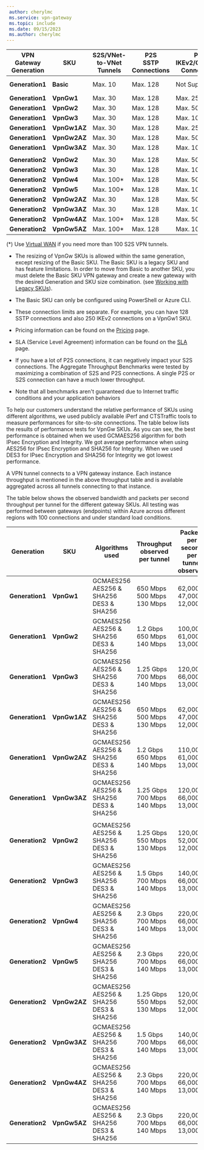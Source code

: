 ```yaml
---
 author: cherylmc
 ms.service: vpn-gateway
 ms.topic: include
 ms.date: 09/15/2023
 ms.author: cherylmc
---
```


|**VPN<br>Gateway<br>Generation** |**SKU**   | **S2S/VNet-to-VNet<br>Tunnels** | **P2S<br> SSTP Connections** | **P2S<br> IKEv2/OpenVPN Connections** | **Aggregate<br>Throughput Benchmark** | **BGP** | **Zone-redundant** |
|---            |---         | ---        | ---       | ---            | ---       | ---       | ---|
|**Generation1**|**Basic**   | Max. 10    | Max. 128  | Not Supported  | 100 Mbps  | Not Supported| No |
|**Generation1**|**VpnGw1**  | Max. 30   | Max. 128  | Max. 250       | 650 Mbps  | Supported | No |
|**Generation1**|**VpnGw2**  | Max. 30   | Max. 128  | Max. 500       | 1 Gbps    | Supported | No |
|**Generation1**|**VpnGw3**  | Max. 30   | Max. 128  | Max. 1000      | 1.25 Gbps | Supported | No |
|**Generation1**|**VpnGw1AZ**| Max. 30   | Max. 128  | Max. 250       | 650 Mbps  | Supported | Yes |
|**Generation1**|**VpnGw2AZ**| Max. 30   | Max. 128  | Max. 500       | 1 Gbps    | Supported | Yes |
|**Generation1**|**VpnGw3AZ**| Max. 30   | Max. 128  | Max. 1000      | 1.25 Gbps | Supported | Yes |
|        |            |            |           |                |           |           |     |
|**Generation2**|**VpnGw2**  | Max. 30   | Max. 128  | Max. 500       | 1.25 Gbps | Supported | No |
|**Generation2**|**VpnGw3**  | Max. 30   | Max. 128  | Max. 1000      | 2.5 Gbps  | Supported | No |
|**Generation2**|**VpnGw4**  | Max. 100*   | Max. 128  | Max. 5000      | 5 Gbps    | Supported | No |
|**Generation2**|**VpnGw5**  | Max. 100*   | Max. 128  | Max. 10000      | 10 Gbps   | Supported | No |
|**Generation2**|**VpnGw2AZ**| Max. 30   | Max. 128  | Max. 500       | 1.25 Gbps | Supported | Yes |
|**Generation2**|**VpnGw3AZ**| Max. 30   | Max. 128  | Max. 1000      | 2.5 Gbps  | Supported | Yes |
|**Generation2**|**VpnGw4AZ**| Max. 100*   | Max. 128  | Max. 5000      | 5 Gbps    | Supported | Yes |
|**Generation2**|**VpnGw5AZ**| Max. 100*   | Max. 128  | Max. 10000      | 10 Gbps   | Supported | Yes |

(*) Use [Virtual WAN](../articles/virtual-wan/virtual-wan-about.md) if you need more than 100 S2S VPN tunnels.

* The resizing of VpnGw SKUs is allowed within the same generation, except resizing of the Basic SKU. The Basic SKU is a legacy SKU and has feature limitations. In order to move from Basic to another SKU, you must delete the Basic SKU VPN gateway and create a new gateway with the desired Generation and SKU size combination. (see [Working with Legacy SKUs](../articles/vpn-gateway/vpn-gateway-about-skus-legacy.md)).

* The Basic SKU can only be configured using PowerShell or Azure CLI.

* These connection limits are separate. For example, you can have 128 SSTP connections and also 250 IKEv2 connections on a VpnGw1 SKU.

* Pricing information can be found on the [Pricing](https://azure.microsoft.com/pricing/details/vpn-gateway) page.

* SLA (Service Level Agreement) information can be found on the [SLA](https://azure.microsoft.com/support/legal/sla/vpn-gateway/) page.

* If you have a lot of P2S connections, it can negatively impact your S2S connections. The Aggregate Throughput Benchmarks were tested by maximizing a combination of S2S and P2S connections. A single P2S or S2S connection can have a much lower throughput.
* Note that all benchmarks aren't guaranteed due to Internet traffic conditions and your application behaviors

To help our customers understand the relative performance of SKUs using different algorithms, we used publicly available iPerf and CTSTraffic tools to measure performances for site-to-site connections. The table below lists the results of performance tests for VpnGw SKUs. As you can see, the best performance is obtained when we used GCMAES256 algorithm for both IPsec Encryption and Integrity. We got average performance when using AES256 for IPsec Encryption and SHA256 for Integrity. When we used DES3 for IPsec Encryption and SHA256 for Integrity we got lowest performance.

A VPN tunnel connects to a VPN gateway instance. Each instance throughput is mentioned in the above throughput table and is available aggregated across all tunnels connecting to that instance.

The table below shows the observed bandwidth and packets per second throughput per tunnel for the different gateway SKUs. All testing was performed between gateways (endpoints) within Azure across different regions with 100 connections and under standard load conditions.

|**Generation**|**SKU**   | **Algorithms<br>used** | **Throughput<br>observed per tunnel** | **Packets per second per tunnel<br>observed** |
|---           |---       | ---                 | ---            | ---                    |
|**Generation1**|**VpnGw1**| GCMAES256<br>AES256 & SHA256<br>DES3 & SHA256| 650 Mbps<br>500 Mbps<br>130 Mbps   | 62,000<br>47,000<br>12,000|
|**Generation1**|**VpnGw2**| GCMAES256<br>AES256 & SHA256<br>DES3 & SHA256| 1.2 Gbps<br>650 Mbps<br>140 Mbps | 100,000<br>61,000<br>13,000|
|**Generation1**|**VpnGw3**| GCMAES256<br>AES256 & SHA256<br>DES3 & SHA256| 1.25 Gbps<br>700 Mbps<br>140 Mbps | 120,000<br>66,000<br>13,000|
|**Generation1**|**VpnGw1AZ**| GCMAES256<br>AES256 & SHA256<br>DES3 & SHA256| 650 Mbps<br>500 Mbps<br>130 Mbps   | 62,000<br>47,000<br>12,000|
|**Generation1**|**VpnGw2AZ**| GCMAES256<br>AES256 & SHA256<br>DES3 & SHA256| 1.2 Gbps<br>650 Mbps<br>140 Mbps | 110,000<br>61,000<br>13,000|
|**Generation1**|**VpnGw3AZ**| GCMAES256<br>AES256 & SHA256<br>DES3 & SHA256| 1.25 Gbps<br>700 Mbps<br>140 Mbps | 120,000<br>66,000<br>13,000|
| | |
|**Generation2**|**VpnGw2**| GCMAES256<br>AES256 & SHA256<br>DES3 & SHA256| 1.25 Gbps<br>550 Mbps<br>130 Mbps | 120,000<br>52,000<br>12,000|
|**Generation2**|**VpnGw3**| GCMAES256<br>AES256 & SHA256<br>DES3 & SHA256| 1.5 Gbps<br>700 Mbps<br>140 Mbps | 140,000<br>66,000<br>13,000|
|**Generation2**|**VpnGw4**| GCMAES256<br>AES256 & SHA256<br>DES3 & SHA256| 2.3 Gbps<br>700 Mbps<br>140 Mbps | 220,000<br>66,000<br>13,000|
|**Generation2**|**VpnGw5**| GCMAES256<br>AES256 & SHA256<br>DES3 & SHA256| 2.3 Gbps<br>700 Mbps<br>140 Mbps | 220,000<br>66,000<br>13,000|
|**Generation2**|**VpnGw2AZ**| GCMAES256<br>AES256 & SHA256<br>DES3 & SHA256| 1.25 Gbps<br>550 Mbps<br>130 Mbps | 120,000<br>52,000<br>12,000|
|**Generation2**|**VpnGw3AZ**| GCMAES256<br>AES256 & SHA256<br>DES3 & SHA256| 1.5 Gbps<br>700 Mbps<br>140 Mbps | 140,000<br>66,000<br>13,000|
|**Generation2**|**VpnGw4AZ**| GCMAES256<br>AES256 & SHA256<br>DES3 & SHA256| 2.3 Gbps<br>700 Mbps<br>140 Mbps | 220,000<br>66,000<br>13,000|
|**Generation2**|**VpnGw5AZ**| GCMAES256<br>AES256 & SHA256<br>DES3 & SHA256| 2.3 Gbps<br>700 Mbps<br>140 Mbps | 220,000<br>66,000<br>13,000|
